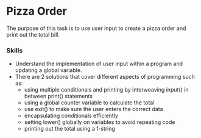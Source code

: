 # Pizza Order
The purpose of this task is to use user input to create a pizza order and print out the total bill.

### Skills
- Understand the implementation of user input within a program and updating a global variable.
- There are 2 solutions that cover different aspects of programming such as:
  - using multiple conditionals and printing by interweaving input() in between print() statements
  - using a global counter variable to calculate the total
  - use exit() to make sure the user enters the correct data
  - encapsulating conditionals efficiently
  - setting lower() globally on variables to avoid repeating code
  - printing out the total using a f-string

